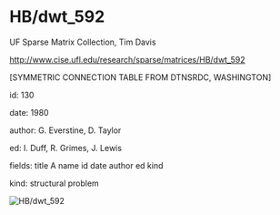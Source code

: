 # HB/dwt_592

 UF Sparse Matrix Collection, Tim Davis

 http://www.cise.ufl.edu/research/sparse/matrices/HB/dwt_592

 [SYMMETRIC CONNECTION TABLE FROM DTNSRDC, WASHINGTON]

 id: 130

 date: 1980

 author: G. Everstine, D. Taylor

 ed: I. Duff, R. Grimes, J. Lewis

 fields: title A name id date author ed kind

 kind: structural problem

![HB/dwt_592](http://yifanhu.net/GALLERY/GRAPHS/GIF_SMALL/HB@dwt_592.gif)
